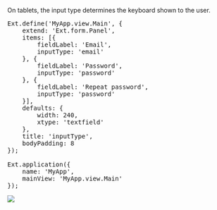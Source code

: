 On tablets, the input type determines the keyboard shown to the user. 
<pre class="runnable run 300">
Ext.define('MyApp.view.Main', {
    extend: 'Ext.form.Panel',
    items: [{
        fieldLabel: 'Email',
        inputType: 'email'
    }, {
        fieldLabel: 'Password',
        inputType: 'password'
    }, {
        fieldLabel: 'Repeat password',
        inputType: 'password'
    }],
    defaults: {
        width: 240,
        xtype: 'textfield'
    },
    title: 'inputType',
    bodyPadding: 8
});

Ext.application({
    name: 'MyApp',
    mainView: 'MyApp.view.Main'
});
</pre>
<div type="expander" caption="When Seen on a Tablet...">
<img src="resources/images/forms/inputTypeKeyboard.png">
</div>

